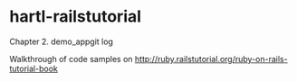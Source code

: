 hartl-railstutorial
===================
Chapter 2. demo_appgit log

Walkthrough of code samples on http://ruby.railstutorial.org/ruby-on-rails-tutorial-book